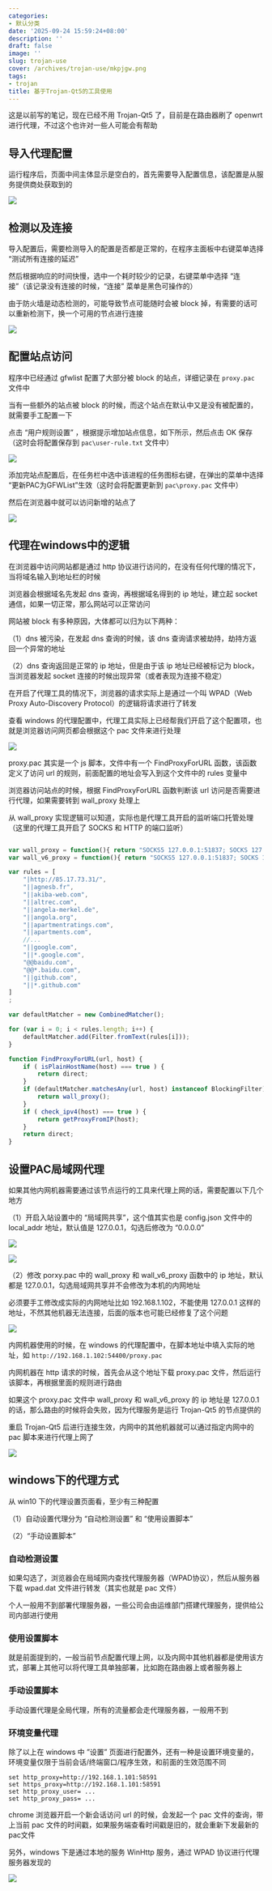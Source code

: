 ```yaml
---
categories:
- 默认分类
date: '2025-09-24 15:59:24+08:00'
description: ''
draft: false
image: ''
slug: trojan-use
cover: /archives/trojan-use/mkpjgw.png
tags:
- trojan
title: 基于Trojan-Qt5的工具使用
---
```


这是以前写的笔记，现在已经不用 Trojan-Qt5 了，目前是在路由器刷了 openwrt 进行代理，不过这个也许对一些人可能会有帮助

## 导入代理配置 

运行程序后，页面中间主体显示是空白的，首先需要导入配置信息，该配置是从服务提供商处获取到的 

![](/archives/trojan-use/pbm4ny.png)

## 检测以及连接

导入配置后，需要检测导入的配置是否都是正常的，在程序主面板中右键菜单选择 “测试所有连接的延迟”

然后根据响应的时间快慢，选中一个耗时较少的记录，右键菜单中选择 “连接”（该记录没有连接的时候，“连接” 菜单是黑色可操作的）

由于防火墙是动态检测的，可能导致节点可能随时会被 block 掉，有需要的话可以重新检测下，换一个可用的节点进行连接

![](/archives/trojan-use/mkpjgw.png)

## 配置站点访问

程序中已经通过 gfwlist 配置了大部分被 block 的站点，详细记录在 `proxy.pac` 文件中

当有一些额外的站点被 block 的时候，而这个站点在默认中又是没有被配置的，就需要手工配置一下 

点击 “用户规则设置” ，根据提示增加站点信息，如下所示，然后点击 OK 保存（这时会将配置保存到 `pac\user-rule.txt` 文件中）

![](/archives/trojan-use/6v1z58.png)

添加完站点配置后，在任务栏中选中该进程的任务图标右键，在弹出的菜单中选择 “更新PAC为GFWList”生效（这时会将配置更新到 `pac\proxy.pac` 文件中）

然后在浏览器中就可以访问新增的站点了

![](/archives/trojan-use/3l2vrk.png)

## 代理在windows中的逻辑

在浏览器中访问网站都是通过 http 协议进行访问的，在没有任何代理的情况下，当将域名输入到地址栏的时候

浏览器会根据域名先发起 dns 查询，再根据域名得到的 ip 地址，建立起 socket 通信，如果一切正常，那么网站可以正常访问

网站被 block 有多种原因，大体都可以归为以下两种：

（1）dns 被污染，在发起 dns 查询的时候，该 dns 查询请求被劫持，劫持方返回一个异常的地址

（2）dns 查询返回是正常的 ip 地址，但是由于该 ip 地址已经被标记为 block，当浏览器发起 socket 连接的时候出现异常（或者表现为连接不稳定）

在开启了代理工具的情况下，浏览器的请求实际上是通过一个叫 WPAD（Web Proxy Auto-Discovery Protocol）的逻辑将请求进行了转发

查看 windows 的代理配置中，代理工具实际上已经帮我们开启了这个配置项，也就是浏览器访问网页都会根据这个 pac 文件来进行处理

![](/archives/trojan-use/l531vm.png)

proxy.pac 其实是一个 js 脚本，文件中有一个 FindProxyForURL 函数，该函数定义了访问 url 的规则，前面配置的地址会写入到这个文件中的 rules 变量中

浏览器访问站点的时候，根据 FindProxyForURL 函数判断该 url 访问是否需要进行代理，如果需要转到 wall_proxy 处理上

从 wall_proxy 实现逻辑可以知道，实际也是代理工具开启的监听端口托管处理（这里的代理工具开启了 SOCKS 和 HTTP 的端口监听）

```js

var wall_proxy = function(){ return "SOCKS5 127.0.0.1:51837; SOCKS 127.0.0.1:51837; PROXY 127.0.0.1:58591"; };
var wall_v6_proxy = function(){ return "SOCKS5 127.0.0.1:51837; SOCKS 127.0.0.1:51837; PROXY 127.0.0.1:58591"; };

var rules = [
    "|http://85.17.73.31/",
    "||agnesb.fr",
    "||akiba-web.com",
    "||altrec.com",
    "||angela-merkel.de",
    "||angola.org",
    "||apartmentratings.com",
    "||apartments.com",
    //...
    "||google.com",
    "||*.google.com",
    "@@baidu.com",
    "@@*.baidu.com",
    "||github.com",
    "||*.github.com"
]
;

var defaultMatcher = new CombinedMatcher();

for (var i = 0; i < rules.length; i++) {
	defaultMatcher.add(Filter.fromText(rules[i]));
}

function FindProxyForURL(url, host) {
	if ( isPlainHostName(host) === true ) {
		return direct;
	}
	if (defaultMatcher.matchesAny(url, host) instanceof BlockingFilter) {
		return wall_proxy();
	}
	if ( check_ipv4(host) === true ) {
		return getProxyFromIP(host);
	}
	return direct;
}
```

## 设置PAC局域网代理

如果其他内网机器需要通过该节点运行的工具来代理上网的话，需要配置以下几个地方

（1）开启入站设置中的 “局域网共享”，这个值其实也是 config.json 文件中的 local_addr 地址，默认值是 127.0.0.1，勾选后修改为 “0.0.0.0”

![](/archives/trojan-use/3ttctd.png)

![](/archives/trojan-use/e15enc.png)

（2）修改 porxy.pac 中的 wall_proxy 和 wall_v6_proxy 函数中的 ip 地址，默认都是 127.0.0.1，勾选局域网共享并不会修改为本机的内网地址

必须要手工修改成实际的内网地址比如 192.168.1.102，不能使用 127.0.0.1 这样的地址，不然其他机器无法连接，后面的版本也可能已经修复了这个问题

![](/archives/trojan-use/tefpwz.png)

内网机器使用的时候，在 windows 的代理配置中，在脚本地址中填入实际的地址，如 `http://192.168.1.102:54400/proxy.pac`

内网机器在 http 请求的时候，首先会从这个地址下载 proxy.pac 文件，然后运行该脚本，再根据里面的规则进行路由

如果这个 proxy.pac 文件中 wall_proxy 和 wall_v6_proxy 的 ip 地址是 127.0.0.1 的话，那么路由的时候将会失败，因为代理服务是运行 Trojan-Qt5 的节点提供的 

重启 Trojan-Qt5 后进行连接生效，内网中的其他机器就可以通过指定内网中的 pac 脚本来进行代理上网了

![](/archives/trojan-use/ay4u19.png)
 
## windows下的代理方式

从 win10 下的代理设置页面看，至少有三种配置

（1）自动设置代理分为 “自动检测设置” 和 “使用设置脚本”

（2）“手动设置脚本”

### 自动检测设置

如果勾选了，浏览器会在局域网内查找代理服务器（WPAD协议），然后从服务器下载 wpad.dat 文件进行转发（其实也就是 pac 文件）

个人一般用不到部署代理服务器，一些公司会由运维部门搭建代理服务，提供给公司内部进行使用

### 使用设置脚本

就是前面提到的，一般当前节点配置代理上网，以及内网中其他机器都是使用该方式，部署上其他可以将代理工具单独部署，比如跑在路由器上或者服务器上

### 手动设置脚本

手动设置代理是全局代理，所有的流量都会走代理服务器，一般用不到

### 环境变量代理

除了以上在 windows 中 ”设置” 页面进行配置外，还有一种是设置环境变量的，环境变量仅限于当前会话/终端窗口/程序生效，和前面的生效范围不同

```shell
set http_proxy=http://192.168.1.101:58591
set https_proxy=http://192.168.1.101:58591
set http_proxy_user= ...
set http_proxy_pass= ...
```


chrome 浏览器开启一个新会话访问 url 的时候，会发起一个 pac 文件的查询，带上当前 pac 文件的时间戳，如果服务端查看时间戳是旧的，就会重新下发最新的pac文件

另外，windows 下是通过本地的服务 WinHttp 服务，通过 WPAD 协议进行代理服务器发现的

![](/archives/trojan-use/c19kf4.png)